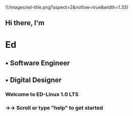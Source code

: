 !(/images/ed-title.png?aspect=2&noflow=true&width=1.33)


##   Hi there, I'm

#  Ed

##   • Software Engineer
##   • Digital Designer



### Welcome to ED-Linux 1.0 LTS
### →→ Scroll or type "help" to get started
